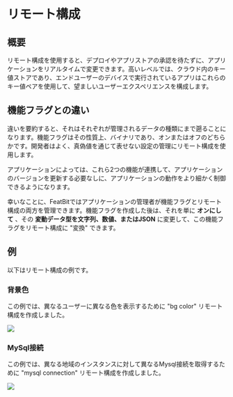 # リモート構成

## 概要

リモート構成を使用すると、デプロイやアプリストアの承認を待たずに、アプリケーションをリアルタイムで変更できます。高いレベルでは、クラウド内のキー値ストアであり、エンドユーザーのデバイスで実行されているアプリはこれらのキー値ペアを使用して、望ましいユーザーエクスペリエンスを構成します。

## 機能フラグとの違い

違いを要約すると、それはそれぞれが管理されるデータの種類にまで遡ることになります。機能フラグはその性質上、バイナリであり、オンまたはオフのどちらかです。開発者はよく、真偽値を通じて表せない設定の管理にリモート構成を使用します。

アプリケーションによっては、これら2つの機能が連携して、アプリケーションのバージョンを更新する必要なしに、アプリケーションの動作をより細かく制御できるようになります。

幸いなことに、FeatBitではアプリケーションの管理者が機能フラグとリモート構成の両方を管理できます。機能フラグを作成した後は、それを単に **オンにして** 、その **変動データ型を文字列、数値、またはJSON** に変更して、この機能フラグをリモート構成に "変換" できます。

## 例

以下はリモート構成の例です。

### 背景色

この例では、異なるユーザーに異なる色を表示するために "bg color" リモート構成を作成しました。

![](../../getting-started/assets/remote-config/001.webp)

### MySql接続

この例では、異なる地域のインスタンスに対して異なるMysql接続を取得するために "mysql connection" リモート構成を作成しました。

![](../../getting-started/assets/remote-config/002.webp)